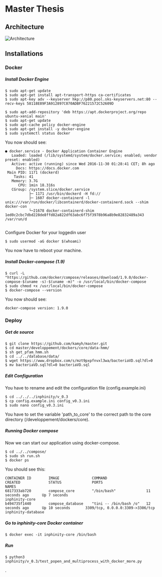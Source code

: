 # Master Thesis
## Architecture

![Architecture](./documents/img/Inphinity_system_design.png)

## Installations
### Docker

##### Install Docker Engine

```
$ sudo apt-get update
$ sudo apt-get install apt-transport-https ca-certificates
$ sudo apt-key adv --keyserver hkp://p80.pool.sks-keyservers.net:80 --recv-keys 58118E89F3A912897C070ADBF76221572C52609D

$ sudo apt-add-repository 'deb https://apt.dockerproject.org/repo ubuntu-xenial main'
$ sudo apt-get update
$ sudo apt-cache policy docker-engine
$ sudo apt-get install -y docker-engine
$ sudo systemctl status docker
```

You now should see:
```
● docker.service - Docker Application Container Engine
   Loaded: loaded (/lib/systemd/system/docker.service; enabled; vendor preset: enabled)
   Active: active (running) since Wed 2016-11-30 01:28:41 CET; 8h ago
     Docs: https://docs.docker.com
 Main PID: 1171 (dockerd)
    Tasks: 41
   Memory: 3.7G
      CPU: 1min 18.316s
   CGroup: /system.slice/docker.service
           ├─ 1171 /usr/bin/dockerd -H fd://
           ├─ 1607 docker-containerd -l unix:///var/run/docker/libcontainerd/docker-containerd.sock --shim docker-con
           └─21678 docker-containerd-shim 1ed0c2cbc7dbd228de8ffd82a822df63abc6f75f3978b96a8b9e82832489a343 /var/run/d


```

Configure Docker for your loggedin user

```
$ sudo usermod -aG docker $(whoami)
```

You now have to reboot your machine.

##### Install Docker-compose (1.9)

```
$ curl -L "https://github.com/docker/compose/releases/download/1.9.0/docker-compose-$(uname -s)-$(uname -m)" -o /usr/local/bin/docker-compose
$ sudo chmod +x /usr/local/bin/docker-compose
$ docker-compose --version
```

You now should see:
```
docker-compose version: 1.9.0
```

### Deploy

##### Get de source

```
$ git clone https://github.com/kamyh/master.git
$ cd master/developpement/dockers/core/data-hmm/
$ sh get_pfam_hmm.sh
$ cd ../../database/data/
$ wget https://www.dropbox.com/s/mzt9pxpfnvxl3wa/bacteriaVD.sql?dl=0
$ mv bacteriaVD.sql?dl=0 bacteriaVD.sql
```

##### Edit Configuration

You have to rename and edit the configuration file (config.example.ini)

```
$ cd ../../../inphinity/v_0.3
$ cp config.example.ini config_v0.3.ini
$ sudo nano config_v0.3.ini
```

You have to set the variable 'path_to_core' to the correct path to the core directory (/developpement/dockers/core).

##### Running Docker compose

Now we can start our application using docker-compose.

```
$ cd ../../compose/
$ sudo sh run.sh
$ docker ps
```

You should see this:
```
CONTAINER ID        IMAGE               COMMAND                  CREATED             STATUS              PORTS                              NAMES
6817333ab720        compose_core        "/bin/bash"              11 seconds ago      Up 7 seconds                                           inphinity-core
b494735f1440        compose_database    "tini -- /bin/bash /o"   12 seconds ago      Up 10 seconds       3309/tcp, 0.0.0.0:3309->3306/tcp   inphinity-database

```

##### Go to inphinity-core Docker container

```
$ docker exec -it inphinity-core /bin/bash
```

##### Run

```
$ python3 inphinity/v_0.3/test_popen_and_multiprocess_with_docker_more.py 
```









.
